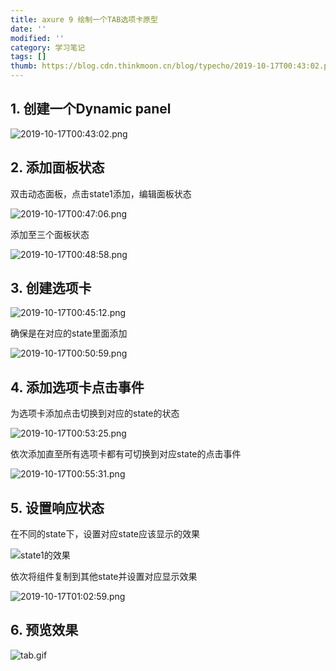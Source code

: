 ```yaml
---
title: axure 9 绘制一个TAB选项卡原型
date: ''
modified: ''
category: 学习笔记
tags: []
thumb: https://blog.cdn.thinkmoon.cn/blog/typecho/2019-10-17T00:43:02.png
---
```


## 1. 创建一个Dynamic panel

![2019-10-17T00:43:02.png][1]

## 2. 添加面板状态

双击动态面板，点击state1添加，编辑面板状态

![2019-10-17T00:47:06.png][2]

添加至三个面板状态

![2019-10-17T00:48:58.png][3]

## 3. 创建选项卡

![2019-10-17T00:45:12.png][4]

确保是在对应的state里面添加

![2019-10-17T00:50:59.png][5]

## 4. 添加选项卡点击事件

为选项卡添加点击切换到对应的state的状态

![2019-10-17T00:53:25.png][6]

依次添加直至所有选项卡都有可切换到对应state的点击事件

![2019-10-17T00:55:31.png][7]

## 5. 设置响应状态

在不同的state下，设置对应state应该显示的效果

![state1的效果][8]

依次将组件复制到其他state并设置对应显示效果

![2019-10-17T01:02:59.png][9]

## 6. 预览效果

![tab.gif][10]


  [1]: https://blog.cdn.thinkmoon.cn/blog/typecho/2019-10-17T00:43:02.png
  [2]: https://blog.cdn.thinkmoon.cn/blog/typecho/2019-10-17T00:47:06.png
  [3]: https://blog.cdn.thinkmoon.cn/blog/typecho/2019-10-17T00:48:58.png
  [4]: https://blog.cdn.thinkmoon.cn/blog/typecho/2019-10-17T00:45:12.png
  [5]: https://blog.cdn.thinkmoon.cn/blog/typecho/2019-10-17T00:50:59.png
  [6]: https://blog.cdn.thinkmoon.cn/blog/typecho/2019-10-17T00:53:25.png
  [7]: https://blog.cdn.thinkmoon.cn/blog/typecho/2019-10-17T00:55:31.png
  [8]: https://blog.cdn.thinkmoon.cn/blog/typecho/2019-10-17T00:59:02.png
  [9]: https://blog.cdn.thinkmoon.cn/blog/typecho/2019-10-17T01:02:59.png
  [10]: https://blog.cdn.thinkmoon.cn/blog/typecho/tab.gif